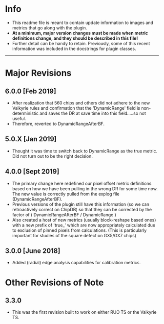 # Info
- This readme file is meant to contain update information to images and metrics that go along with the plugin.
- **At a minimum, major version changes must be made when metric definitions change, and they should be described in this file!**
- Further detail can be handy to retain.  Previously, some of this recent information was included in the docstrings for plugin classes.

---

# Major Revisions

## **6.0.0** [Feb 2019]
- After realization that 560 chips and others did not adhere to the new Valkyrie rules and confirmation that the 'DynamicRange' field is non-deterministic and saves the DR at save time into this field.....so not useful.
- Therefore, reverted to DynamicRangeAfterBF.

## **5.0.X** [Jan 2019]
- Thought it was time to switch back to DynamicRange as the true metric.  Did not turn out to be the right decision.

## **4.0.0** [Sept 2019]
- The primary change here redefined our pixel offset metric definitions based on how we have been pulling in the wrong DR for some time now.  The new value is correctly pulled from the explog file (DynamicRangeAfterBF).
- Previous versions of the plugin still have this information (so we can retroactively correct on ChipDB) so that they can be corrected by the factor of ( DynamicRangeAfterBF / DynamicRange )
- Also created a host of new metrics (usually block-reshape based ones) with a new prefix of 'true_' which are now appropriately calculated due to exclusion of pinned pixels from calculations.  (This is particularly important for studies of the square defect on GX5/GX7 chips)

## **3.0.0** [June 2018]
- Added (radial) edge analysis capabilities for calibration metrics.

# Other Revisions of Note

## 3.3.0

- This was the first revision built to work on either RUO TS or the Valkyrie TS.